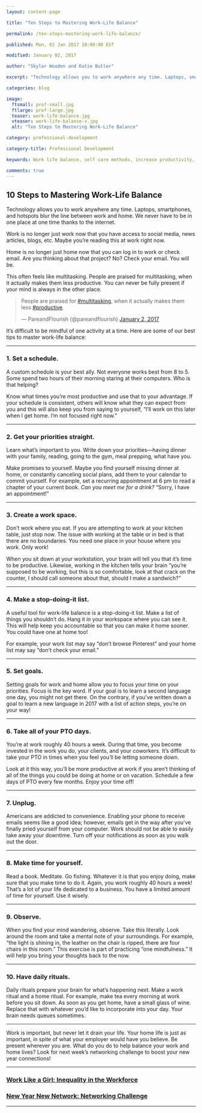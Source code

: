 ```yaml
---
layout: content-page

title: "Ten Steps to Mastering Work-Life Balance"

permalink: /ten-steps-mastering-work-life-balance/

published: Mon, 02 Jan 2017 10:00:00 EST

modified: January 02, 2017

author: "Skylar Wooden and Katie Butler"

excerpt: "Technology allows you to work anywhere any time. Laptops, smartphones, and hotspots blur the line between work and home. We never have to be in one place at one time thanks to the internet."

categories: blog

image:
  ftsmall: prof-small.jpg
  ftlarge: prof-large.jpg
  teaser: work-life-balance.jpg
  vteaser: work-life-balance-v.jpg
  alt: "Ten Steps to Mastering Work-Life Balance"

category: professional-development

category-title: Professional Development

keywords: Work life balance, self care methods, increase productivity, lower stress

comments: true
---
```


## 10 Steps to Mastering Work-Life Balance

Technology allows you to work anywhere any time. Laptops, smartphones, and hotspots blur the line between work and home. We never have to be in one place at one time thanks to the internet. 

Work is no longer just work now that you have access to social media, news articles, blogs, etc. Maybe you’re reading this at work right now.  

Home is no longer just home now that you can log in to work or check email. Are you thinking about that project? No? Check your email. You will be. 

This often feels like multitasking. People are praised for multitasking, when it actually makes them less productive. You can never be fully present if your mind is always in the other place. 

<blockquote class="twitter-tweet tw-align-center" data-lang="en"><p lang="en" dir="ltr">People are praised for <a href="https://twitter.com/hashtag/multitasking?src=hash">#multitasking</a>, when it actually makes them less <a href="https://twitter.com/hashtag/productive?src=hash">#productive</a>.</p>&mdash; PareandFlourish (@pareandflourish) <a href="https://twitter.com/pareandflourish/status/815931384573415424">January 2, 2017</a></blockquote>
<script async src="//platform.twitter.com/widgets.js" charset="utf-8"></script>

It’s difficult to be mindful of one activity at a time. Here are some of our best tips to master work-life balance:

<hr class="secondary">

### 1. Set a schedule.
A custom schedule is your best ally. Not everyone works best from 8 to 5. Some spend two hours of their morning staring at their computers. Who is that helping? 

Know what times you’re most productive and use that to your advantage. If your schedule is consistent, others will know what they can expect from you and this will also keep you from saying to yourself, “I’ll work on this later when I get home. I’m not focused right now.” 

<hr class="secondary">

### 2. Get your priorities straight.
Learn what’s important to you. Write down your priorities—having dinner with your family, reading, going to the gym, meal prepping, what have you.

Make promises to yourself. Maybe you find yourself missing dinner at home, or constantly canceling social plans, add them to your calendar to commit yourself. For example, set a recurring appointment at 6 pm to read a chapter of your current book. *Can you meet me for a drink?* “Sorry, I have an appointment!”  

<hr class="secondary">

### 3. Create a work space.
Don’t work where you eat. If you are attempting to work at your kitchen table, just stop now. The issue with working at the table or in bed is that there are no boundaries. You need one place in your house where you work. Only work! 

When you sit down at your workstation, your brain will tell you that it’s time to be productive. Likewise, working in the kitchen tells your brain “you’re supposed to be working, but this is so comfortable, look at that crack on the counter, I should call someone about that, should I make a sandwich?” 

<hr class="secondary">

### 4. Make a stop-doing-it list.
A useful tool for work-life balance is a stop-doing-it list. Make a list of things you shouldn’t do. Hang it in your workspace where you can see it. This will help keep you accountable so that you can make it home sooner. You could have one at home too!

For example, your work list may say “don’t browse Pinterest” and your home list may say “don’t check your email.”

<hr class="secondary">

### 5. Set goals.
Setting goals for work and home allow you to focus your time on your priorities. Focus is the key word. If your goal is to learn a second language one day, you might not get there. On the contrary, if you’ve written down a goal to learn a new language in 2017 with a list of action steps, you’re on your way!

<hr class="secondary">

### 6. Take all of your PTO days.
You’re at work roughly 40 hours a week. During that time, you become invested in the work you do, your clients, and your coworkers. It’s difficult to take your PTO in times when you feel you’ll be letting someone down.

Look at it this way, you’ll be more productive at work if you aren’t thinking of all of the things you could be doing at home or on vacation. Schedule a few days of PTO every few months. Enjoy your time off!  

<hr class="secondary">

### 7. Unplug.
Americans are addicted to convenience. Enabling your phone to receive emails seems like a good idea; however, emails get in the way after you’ve finally pried yourself from your computer. Work should not be able to easily take away your downtime. Turn off your notifications as soon as you walk out the door. 

<hr class="secondary">

### 8. Make time for yourself.
Read a book. Meditate. Go fishing. Whatever it is that you enjoy doing, make sure that you make time to do it. Again, you work roughly 40 hours a week! That’s a lot of your life dedicated to a business. You have a limited amount of time for yourself. Use it wisely.

<hr class="secondary">

### 9. Observe.
When you find your mind wandering, observe. Take this literally. Look around the room and take a mental note of your surroundings. For example, “the light is shining in, the leather on the chair is ripped, there are four chairs in this room.” This exercise is part of practicing “one mindfulness.” It will help you bring your thoughts back to the now.

<hr class="secondary">

### 10. Have daily rituals.
Daily rituals prepare your brain for what’s happening next. Make a work ritual and a home ritual. For example, make tea every morning at work before you sit down. As soon as you get home, have a small glass of wine. Replace that with whatever you’d like to incorporate into your day. Your brain needs queues sometimes. 

<hr class="secondary">

Work is important, but never let it drain your life. Your home life is just as important, in spite of what your employer would have you believe. Be present wherever you are. What do you do to help balance your work and home lives? Look for next week’s networking challenge to boost your new year connections! 

<hr class="primary">

<div class="row"> <!-- "pagination" -->
	<div class="col-xs-6 paginate">
		<a href="{{site.url}}/inequality-in-workforce/">
			<div class="col-xs-12 arrow"><i class="fa fa-arrow-left" aria-hidden="true"></i></div>
			<div class="col-xs-12 text"><h3>Work Like a Girl: Inequality in the Workforce</h3></div>		
		</a>
	</div>
	<div class="col-xs-6 paginate">
        <a href="{{site.url}}/new-year-networking-challenge/">
            <div class="col-xs-12 arrow"><i class="fa fa-arrow-right" aria-hidden="true"></i></div>
            <div class="col-xs-12 text"><h3>New Year New Network: Networking Challenge</h3></div>
        </a>
	</div>
</div> <!-- close "pagination" -->

<hr class="primary">
